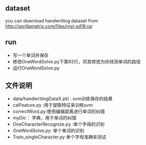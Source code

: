 ## dataset ##
you can download handwriting dataset from http://gorillamatrix.com/files/nist-sd19.rar

## run ##
- 写一个单词并保存
- 修改OneWordSolve.py下第92行，将其修改为你待测单词的路径
- 运行OneWordSolve.py

## 文件说明 ##

- data/handwritingDataX.pkl :  svm训练保存的结果
- calFeature.py :用于提取特征来训练svm
- correctWord.py:使用编辑距离进行单词的纠错
- myDic：   字典，用于单词的纠错
- OneCharacterRecognize.py :单个字母的识别
- OneWordSolve.py:  单个单词的识别
- Train_singleCharacter.py 单个字母准确率测试
